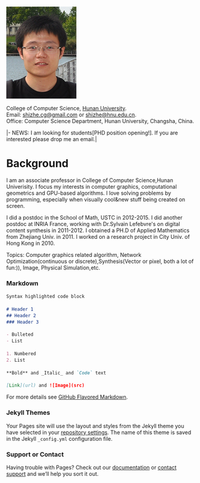 ![IMAGE](shizhezhou_28.png)

College of Computer Science, [Hunan University](http://csee.hnu.edu.cn/Front/RYJBXX_Detail?RYJBXX_BH=2015090609212064ecb970-799b-4bcd-9362-694d8dfb1c47).                                  
Email: [shizhe.cg@gmail.com](mailto:shizhe.cg@gmail.com) or [shizhe@hnu.edu.cn](mailto:shizhe@hnu.edu.cn).      
Office: Computer Science Department, Hunan University, Changsha, China.

|-
NEWS: I am looking for students[PHD position opening!]. If you are interested please drop me an email.| 


# Background

I am an associate professor in College of Computer Science,Hunan Univerisity. I focus my interests in computer graphics, computational geometrics and GPU-based algorithms. I love solving problems by programming, especially when visually cool&new stuff being created on screen.

I did a postdoc in the School of Math, USTC in 2012-2015. I did another postdoc at INRIA France, working with Dr.Sylvain Lefebvre's on digital content synthesis in 2011-2012. I obtained a PH.D of Applied Mathematics from Zhejiang Univ. in 2011. I worked on a research project in City Univ. of Hong Kong in 2010.

Topics: Computer graphics related algorithm, Network Optimization(continuous or discrete),Synthesis(Vector or pixel, both a lot of fun:)), Image, Physical Simulation,etc.

### Markdown

```markdown
Syntax highlighted code block

# Header 1
## Header 2
### Header 3

- Bulleted
- List

1. Numbered
2. List

**Bold** and _Italic_ and `Code` text

[Link](url) and ![Image](src)
```

For more details see [GitHub Flavored Markdown](https://guides.github.com/features/mastering-markdown/).

### Jekyll Themes

Your Pages site will use the layout and styles from the Jekyll theme you have selected in your [repository settings](https://github.com/shizhezhou/ShizheZhou.github.io/settings). The name of this theme is saved in the Jekyll `_config.yml` configuration file.

### Support or Contact

Having trouble with Pages? Check out our [documentation](https://help.github.com/categories/github-pages-basics/) or [contact support](https://github.com/contact) and we’ll help you sort it out.
